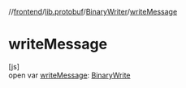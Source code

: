 //[frontend](../../../index.md)/[lib.protobuf](../index.md)/[BinaryWriter](index.md)/[writeMessage](write-message.md)

# writeMessage

[js]\
open var [writeMessage](write-message.md): [BinaryWrite](../index.md#-2100345842%2FClasslikes%2F2039821458)
